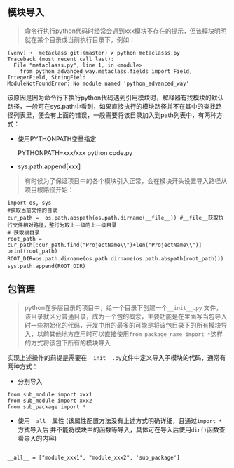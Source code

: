 ## 模块导入

> 命令行执行python代码时经常会遇到xxx模块不存在的提示，但该模块明明就在某个目录或当前执行目录下，例如：

```
(venv) ➜  metaclass git:(master) ✗ python metaclasss.py
Traceback (most recent call last):
  File "metaclasss.py", line 1, in <module>
    from python_advanced_way.metaclass.fields import Field, IntegerField, StringField
ModuleNotFoundError: No module named 'python_advanced_way'
```

该原因是因为命令行下执行python代码遇到引用模块时，解释器有找模块的默认路径，一般可在sys.path中看到，如果直接执行的模块路径并不在其中的查找路径列表里，便会有上面的错误，一般需要将该目录加入到path列表中，有两种方式：

- 使用PYTHONPATH变量指定

	PYTHONPATH=xxx/xxx python code.py

- sys.path.append[xxx]

> 有时候为了保证项目中的各个模块引入正常，会在模块开头设置导入路径从项目根路径开始：

```
import os, sys
#获取当前文件的目录
cur_path =  os.path.abspath(os.path.dirname(__file__)) #__file__获取执行文件相对路径，整行为取上一级的上一级目录
# 获取根目录
root_path = cur_path[:cur_path.find("ProjectName\\")+len("ProjectName\\")]
print(root_path)
ROOT_DIR=os.path.dirname(os.path.dirname(os.path.abspath(root_path)))　　
sys.path.append(ROOT_DIR)　
```

## 包管理

> python在多层目录的项目中，给一个目录下创建一个`__init__.py` 文件，该目录就区分普通目录，成为一个包的概念，主要功能是在里面写当包导入时一些初始化的代码，开发中用的最多的可能是将该包目录下的所有模块导入，以前其他地方应用时可以直接使用`from package_name import *`这样的方式将该包下所有的模块导入

实现上述操作的前提是需要在`__init__.py`文件中定义导入子模块的代码，通常有两种方式：

- 分别导入

```
from sub_module import xxx1
from sub_module import xxx2
from sub_package import *
```

- 使用`__all__`属性 (该属性配置方法没有上述方式明确详细，且通过`import *`方式导入后 并不能将模块中的函数等导入，具体可在导入后使用`dir()`函数查看导入的内容)

```在__init__.py文件中定义

__all__ = ["module_xxx1", "module_xxx2", 'sub_package']

```


